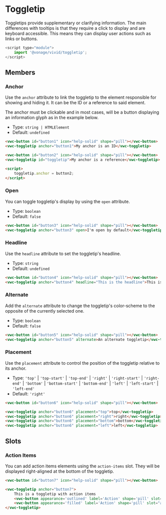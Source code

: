 # Toggletip

Toggletips provide supplementary or clarifying information. The main differences with tooltips is that they require a click to display and are keyboard accessible.
This means they can display user actions such as links or buttons.

```js
<script type="module">
	import '@vonage/vivid/toggletip';
</script>
```

## Members

### Anchor

Use the `anchor` attribute to link the toggletip to the element responsible for showing and hiding it. It can be the ID or a reference to said element.

The anchor must be clickable and in most cases, will be a button displaying an information glyph as in the example below.

- Type: `string | HTMLElement`
- Default: `undefined`

```html preview center 100px
<vwc-button id="button1" icon="help-solid" shape="pill"></vwc-button>
<vwc-toggletip anchor="button1">My anchor is an ID</vwc-toggletip>

<vwc-button id="button2" icon="help-solid" shape="pill"></vwc-button>
<vwc-toggletip id="toggletip">My anchor is a reference</vwc-toggletip>

<script>
	toggletip.anchor = button2;
</script>
```

### Open

You can toggle toggletip's display by using the `open` attribute.

- Type: `boolean`
- Default: `false`

```html preview center 100px
<vwc-button id="button3" icon="help-solid" shape="pill"></vwc-button>
<vwc-toggletip anchor="button3" open>I'm open by default</vwc-toggletip>
```

### Headline

Use the `headline` attribute to set the toggletip's headline.

- Type: `string`
- Default: `undefined`

```html preview center 100px
<vwc-button id="button4" icon="help-solid" shape="pill"></vwc-button>
<vwc-toggletip anchor="button4" headline="This is the headline">This is the content</vwc-toggletip>
```

### Alternate

Add the `alternate` attribute to change the toggletip's color-scheme to the opposite of the currently selected one.

- Type: `boolean`
- Default: `false`

```html preview center 100px
<vwc-button id="button5" icon="help-solid" shape="pill"></vwc-button>
<vwc-toggletip anchor="button5" alternate>An alternate toggletip</vwc-toggletip>
```

### Placement

Use the `placement` attribute to control the position of the toggletip relative to its anchor.

- Type: `'top'` | `'top-start'` | `'top-end'` | `'right'` | `'right-start'` | `'right-end'` | `'bottom'` | `'bottom-start'` | `'bottom-end'` | `'left'` | `'left-start'` | `'left-end'`
- Default: `'right'`

```html preview center 200px
<vwc-button id="button6" icon="help-solid" shape="pill"></vwc-button>

<vwc-toggletip anchor="button6" placement="top">top</vwc-toggletip>
<vwc-toggletip anchor="button6" placement="right">right</vwc-toggletip>
<vwc-toggletip anchor="button6" placement="bottom">bottom</vwc-toggletip>
<vwc-toggletip anchor="button6" placement="left">left</vwc-toggletip>
```

## Slots

### Action Items

You can add action items elements using the `action-items` slot. They will be displayed right-aligned at the bottom of the toggletip.

```html preview center 150px
<vwc-button id="button7" icon="help-solid" shape="pill"></vwc-button>

<vwc-toggletip anchor="button7">
	This is a toggletip with action items
	<vwc-button appearance='outlined' label='Action' shape='pill' slot="action-items"></vwc-button>
	<vwc-button appearance='filled' label='Action' shape='pill' slot="action-items"></vwc-button>
</vwc-toggletip>
```
